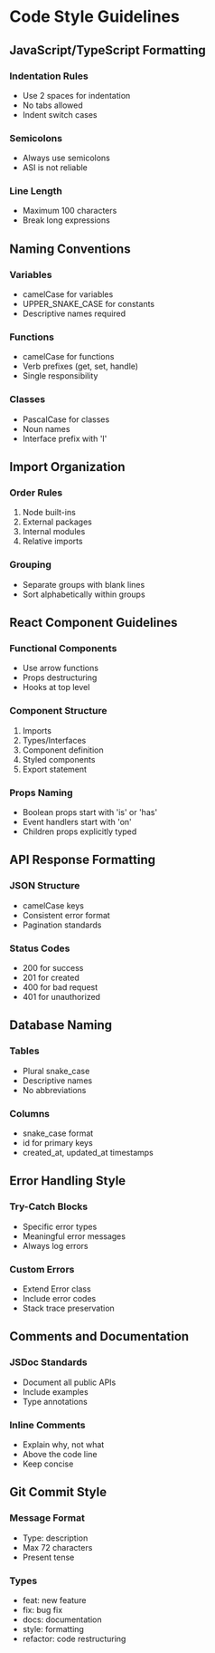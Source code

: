# Code Style Guidelines

## JavaScript/TypeScript Formatting
### Indentation Rules
- Use 2 spaces for indentation
- No tabs allowed
- Indent switch cases

### Semicolons
- Always use semicolons
- ASI is not reliable

### Line Length
- Maximum 100 characters
- Break long expressions

## Naming Conventions
### Variables
- camelCase for variables
- UPPER_SNAKE_CASE for constants
- Descriptive names required

### Functions
- camelCase for functions
- Verb prefixes (get, set, handle)
- Single responsibility

### Classes
- PascalCase for classes
- Noun names
- Interface prefix with 'I'

## Import Organization
### Order Rules
1. Node built-ins
2. External packages
3. Internal modules
4. Relative imports

### Grouping
- Separate groups with blank lines
- Sort alphabetically within groups

## React Component Guidelines
### Functional Components
- Use arrow functions
- Props destructuring
- Hooks at top level

### Component Structure
1. Imports
2. Types/Interfaces
3. Component definition
4. Styled components
5. Export statement

### Props Naming
- Boolean props start with 'is' or 'has'
- Event handlers start with 'on'
- Children props explicitly typed

## API Response Formatting
### JSON Structure
- camelCase keys
- Consistent error format
- Pagination standards

### Status Codes
- 200 for success
- 201 for created
- 400 for bad request
- 401 for unauthorized

## Database Naming
### Tables
- Plural snake_case
- Descriptive names
- No abbreviations

### Columns
- snake_case format
- id for primary keys
- created_at, updated_at timestamps

## Error Handling Style
### Try-Catch Blocks
- Specific error types
- Meaningful error messages
- Always log errors

### Custom Errors
- Extend Error class
- Include error codes
- Stack trace preservation

## Comments and Documentation
### JSDoc Standards
- Document all public APIs
- Include examples
- Type annotations

### Inline Comments
- Explain why, not what
- Above the code line
- Keep concise

## Git Commit Style
### Message Format
- Type: description
- Max 72 characters
- Present tense

### Types
- feat: new feature
- fix: bug fix
- docs: documentation
- style: formatting
- refactor: code restructuring